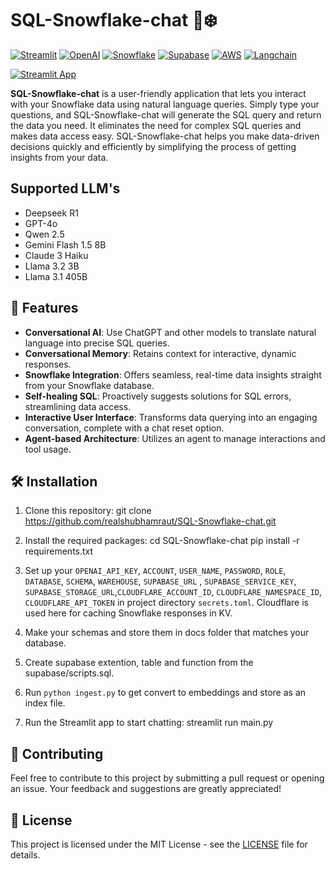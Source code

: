 # SQL-Snowflake-chat 💬❄️

[![Streamlit](https://img.shields.io/badge/-Streamlit-FF4B4B?style=flat-square&logo=streamlit&logoColor=white)](https://streamlit.io/)
[![OpenAI](https://img.shields.io/badge/-OpenAI-412991?style=flat-square&logo=openai&logoColor=white)](https://openai.com/)
[![Snowflake](https://img.shields.io/badge/-Snowflake-29BFFF?style=flat-square&logo=snowflake&logoColor=white)](https://www.snowflake.com/en/)
[![Supabase](https://img.shields.io/badge/-Supabase-00C04A?style=flat-square&logo=supabase&logoColor=white)](https://www.supabase.io/)
[![AWS](https://img.shields.io/badge/-AWS-232F3E?style=flat-square&logo=amazon-aws&logoColor=white)](https://aws.amazon.com/)
[![Langchain](https://img.shields.io/badge/-Langchain-gray?style=flat-square)](https://www.langchain.com/)

[![Streamlit App](https://static.streamlit.io/badges/streamlit_badge_black_white.svg)](https://SQL-Snowflake-chat.streamlit.app/)


**SQL-Snowflake-chat** is a user-friendly application that lets you interact with your Snowflake data using natural language queries. Simply type your questions, and SQL-Snowflake-chat will generate the SQL query and return the data you need. It eliminates the need for complex SQL queries and makes data access easy. SQL-Snowflake-chat helps you make data-driven decisions quickly and efficiently by simplifying the process of getting insights from your data.

## Supported LLM's

- Deepseek R1
- GPT-4o
- Qwen 2.5
- Gemini Flash 1.5 8B
- Claude 3 Haiku
- Llama 3.2 3B
- Llama 3.1 405B


## 🌟 Features

- **Conversational AI**: Use ChatGPT and other models to translate natural language into precise SQL queries.
- **Conversational Memory**: Retains context for interactive, dynamic responses.
- **Snowflake Integration**: Offers seamless, real-time data insights straight from your Snowflake database.
- **Self-healing SQL**: Proactively suggests solutions for SQL errors, streamlining data access.
- **Interactive User Interface**: Transforms data querying into an engaging conversation, complete with a chat reset option.
- **Agent-based Architecture**: Utilizes an agent to manage interactions and tool usage.

## 🛠️ Installation

1. Clone this repository:
   git clone https://github.com/realshubhamraut/SQL-Snowflake-chat.git

2. Install the required packages:
   cd SQL-Snowflake-chat
   pip install -r requirements.txt

3. Set up your `OPENAI_API_KEY`, `ACCOUNT`, `USER_NAME`, `PASSWORD`, `ROLE`, `DATABASE`, `SCHEMA`, `WAREHOUSE`, `SUPABASE_URL` , `SUPABASE_SERVICE_KEY`, `SUPABASE_STORAGE_URL`,`CLOUDFLARE_ACCOUNT_ID`, `CLOUDFLARE_NAMESPACE_ID`,
   `CLOUDFLARE_API_TOKEN` in project directory `secrets.toml`.
   Cloudflare is used here for caching Snowflake responses in KV.

4. Make your schemas and store them in docs folder that matches your database.

5. Create supabase extention, table and function from the supabase/scripts.sql.

6. Run `python ingest.py` to get convert to embeddings and store as an index file.

7. Run the Streamlit app to start chatting:
   streamlit run main.py


## 🤝 Contributing

Feel free to contribute to this project by submitting a pull request or opening an issue. Your feedback and suggestions are greatly appreciated!

## 📄 License

This project is licensed under the MIT License - see the [LICENSE](https://choosealicense.com/licenses/mit/) file for details.
